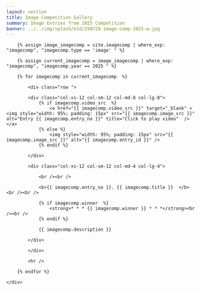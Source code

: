 ```yaml
---
layout: section
title: Image Competition Gallery
summary: Image Entries from 2025 Competition
banner: ../../img/splash/old/250729-image-comp-2025-w.jpg
---
```


<section id="service">
	<div class="container">	
	
		{% assign image_imagecomp = site.imagecomp | where_exp: "imagecomp", "imagecomp.type == 'image' " %}

		{% assign current_imagecomp = image_imagecomp | where_exp: "imagecomp", "imagecomp.year == 2025 " %}

		{% for imagecomp in current_imagecomp  %}
	
			<div class="row ">	

			<div class="col-xs-12 col-sm-12 col-md-8 col-lg-8">
				{% if imagecomp.video_src  %}
					<a href="{{ imagecomp.video_src }}" target="_blank" ><img style="width: 95%; padding: 15px" src="{{ imagecomp.image_src }}" alt="Entry {{ imagecomp.entry_no }}" title="Click to play video"  /></a>
				{% else %}
					<img style="width: 95%; padding: 15px" src="{{ imagecomp.image_src }}" alt="{{ imagecomp.entry_id }}" />
				{% endif %}
			
			</div>
				
			<div class="col-xs-12 col-sm-12 col-md-4 col-lg-4">
	        
				<br /><br />
	  
				<b>{{ imagecomp.entry_no }}. {{ imagecomp.title }}  </b><br /><br />
				 
				{% if imagecomp.winner  %}
					<strong>* * * {{ imagecomp.winner }} * * *</strong><br /><br />
				{% endif %}
<!--	
				<i><strong>{{ imagecomp.name }}, {{ imagecomp.institution }}</strong></i><br /><br /> 
-->
				{{ imagecomp.description }}
	 	
			</div>
				
	    	</div>	
		
			<hr />
					
		{% endfor %}
				
	</div>
</section>

